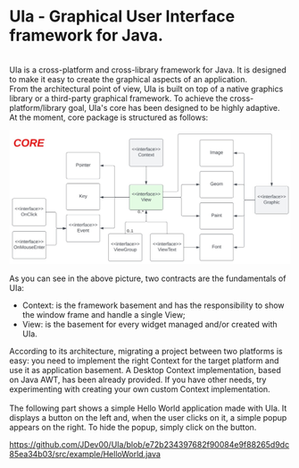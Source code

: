 # UIa - Graphical User Interface framework for Java.
<br>
UIa is a cross-platform and cross-library framework for Java. It is designed to make it easy to create the graphical aspects of an application.
<br>
From the architectural point of view, UIa is built on top of a native graphics library or a third-party graphical framework. To achieve the cross-platform/library goal, UIa's core has been designed to be
highly adaptive.
<br>
At the moment, core package is structured as follows:

![Screenshot](docs/UIa_Core.jpg)

As you can see in the above picture, two contracts are the fundamentals of UIa:
<ul>
  <li>Context: is the framework basement and has the responsibility to show the window frame and handle a single View;</li>
  <li>View: is the basement for every widget managed and/or created with UIa.</li>
</ul>

According to its architecture, migrating a project between two platforms is easy: you need to implement the right Context for the target platform and use it as application basement.
A Desktop Context implementation, based on Java AWT, has been already provided. If you have other needs, try experimenting with creating your own custom Context implementation.
<br>
<br>
The following part shows a simple Hello World application made with UIa. It displays a button on the left and, when the user clicks on it, a simple popup appears on the right. To hide the popup, simply click on the button.

https://github.com/JDev00/UIa/blob/e72b234397682f90084e9f88265d9dc85ea34b03/src/example/HelloWorld.java